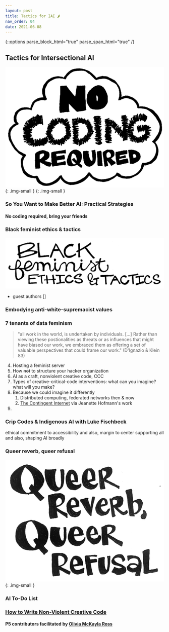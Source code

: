 ```yaml
---
layout: post
title: Tactics for IAI 🌶 
nav_order: 04
date: 2021-06-08
---
```

{::options parse_block_html="true" parse_span_html="true" /}

<main class="zine">
<section class="zine-page page-1" markdown="1">

## Tactics for Intersectional AI

![No Coding Required](../assets/img/LC-NoCoding.png){: .img-small }
{: .img-small }

### So You Want to Make Better AI: Practical Strategies
#### No coding required, bring your friends

</section>

<section class="zine-page page-2" markdown="1">

### Black feminist ethics & tactics

![blackfeminist](../assets/img/LC-BlackFeministEthicsTactics.png)

- guest authors []
  
</section>

<section class="zine-page page-3" markdown="1">

### Embodying anti-white-supremacist values

</section>

<section class="zine-page page-4" markdown="1">

### 7 tenants of data feminism
  
  > "all work in the world, is undertaken by individuals. [...] Rather than viewing these postionalities as threats or as influences that might have biased our work, we embraced them as offering a set of valuable perspectives that could frame our work." (D'Ignazio & Klein 83)

</section>

<section class="zine-page page-5" markdown="1">

  4. Hosting a feminist server
  7.  How ~~not~~ to structure your hacker organization
  6. AI as a craft, nonviolent creative code, CCC
  8.  Types of creative-critical-code interventions: what can you imagine? what will you make?
  9.  Because we could imagine it differently
      1.  Distributed computing, federated networks then & now []()
      2.  [The Contingent Internet](https://dspace.mit.edu/bitstream/handle/1721.1/115284/daed_a_00361.pdf?sequence=1&isAllowed=y) via Jeanette Hofmann's work
  10. 

</section>

<section class="zine-page page-6" markdown="1">

### Crip Codes & Indigenous AI with Luke Fischbeck

ethical commitment to accessibility 
and also, margin to center supporting all
and also, shaping AI broadly

</section>

<section class="zine-page page-7" markdown="1">

### Queer reverb, queer refusal

![Queer Reverb](../assets/img/LC-QueerReverb.png)
{: .img-small }

</section>

<section class="zine-page page-8" markdown="1">

### AI To-Do List

### [How to Write Non-Violent Creative Code](https://contributors-zine.p5js.org/#reflection-olivia-mckayla-ross)
#### P5 contributors facilitated by [Olivia McKayla Ross]()

</section>
</main>